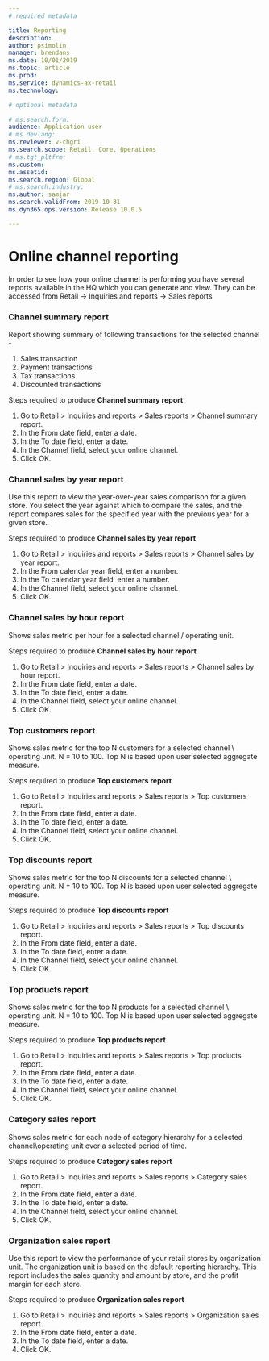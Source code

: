 ```yaml
---
# required metadata

title: Reporting
description: 
author: psimolin
manager: brendans
ms.date: 10/01/2019
ms.topic: article
ms.prod: 
ms.service: dynamics-ax-retail
ms.technology: 

# optional metadata

# ms.search.form: 
audience: Application user
# ms.devlang: 
ms.reviewer: v-chgri
ms.search.scope: Retail, Core, Operations
# ms.tgt_pltfrm: 
ms.custom: 
ms.assetid: 
ms.search.region: Global
# ms.search.industry: 
ms.author: samjar
ms.search.validFrom: 2019-10-31
ms.dyn365.ops.version: Release 10.0.5

---
```

# Online channel reporting

In order to see how your online channel is performing you have several reports available in the HQ which you can generate and view.
They can be accessed from Retail -> Inquiries and reports -> Sales reports

### Channel summary report
Report showing summary of following transactions for the selected channel - 
1. Sales transaction
2. Payment transactions
3. Tax transactions
4. Discounted transactions

Steps required to produce **Channel summary report**
1. Go to Retail > Inquiries and reports > Sales reports > Channel summary report.
1. In the From date field, enter a date.
1. In the To date field, enter a date.
1. In the Channel field, select your online channel.
1. Click OK.
 
### Channel sales by year report 
Use this report to view the year-over-year sales comparison for a given store. You select the year against which to compare the sales, and the report compares sales for the specified year with the previous year for a given store. 

Steps required to produce **Channel sales by year report**
1. Go to Retail > Inquiries and reports > Sales reports > Channel sales by year report.
1. In the From calendar year field, enter a number.
1. In the To calendar year field, enter a number.
1. In the Channel field, select your online channel.
1. Click OK.

### Channel sales by hour report
Shows sales metric per hour for a selected channel / operating unit. 

Steps required to produce **Channel sales by hour report**
1. Go to Retail > Inquiries and reports > Sales reports > Channel sales by hour report.
1. In the From date field, enter a date.
1. In the To date field, enter a date.
1. In the Channel field, select your online channel.
1. Click OK.

### Top customers report
Shows sales metric for the top N customers for a selected channel \ operating unit. N = 10 to 100. Top N is based upon user selected aggregate measure. 

Steps required to produce **Top customers report**
1. Go to Retail > Inquiries and reports > Sales reports > Top customers report.
1. In the From date field, enter a date.
1. In the To date field, enter a date.
1. In the Channel field, select your online channel.
1. Click OK.

### Top discounts report
Shows sales metric for the top N discounts for a selected channel \ operating unit. N = 10 to 100. Top N is based upon user selected aggregate measure. 

Steps required to produce **Top discounts report**
1. Go to Retail > Inquiries and reports > Sales reports > Top discounts report.
1. In the From date field, enter a date.
1. In the To date field, enter a date.
1. In the Channel field, select your online channel.
1. Click OK.

### Top products report
Shows sales metric for the top N products for a selected channel \ operating unit. N = 10 to 100. Top N is based upon user selected aggregate measure. 

Steps required to produce **Top products report**
1. Go to Retail > Inquiries and reports > Sales reports > Top products report.
1. In the From date field, enter a date.
1. In the To date field, enter a date.
1. In the Channel field, select your online channel.
1. Click OK.

### Category sales report
Shows sales metric for each node of category hierarchy for a selected channel\operating unit over a selected period of time. 

Steps required to produce **Category sales report**
1. Go to Retail > Inquiries and reports > Sales reports > Category sales report.
1. In the From date field, enter a date.
1. In the To date field, enter a date.
1. In the Channel field, select your online channel.
1. Click OK.

### Organization sales report 
Use this report to view the performance of your retail stores by organization unit. The organization unit is based on the default reporting hierarchy. This report includes the sales quantity and amount by store, and the profit margin for each store. 

Steps required to produce **Organization sales report**
1. Go to Retail > Inquiries and reports > Sales reports > Organization sales report.
1. In the From date field, enter a date.
1. In the To date field, enter a date.
1. Click OK.
